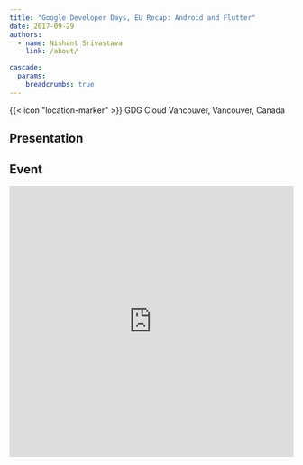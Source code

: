 ```yaml
---
title: "Google Developer Days, EU Recap: Android and Flutter"
date: 2017-09-29
authors:
  - name: Nishant Srivastava
    link: /about/

cascade:
  params:
    breadcrumbs: true
---
```


{{< icon "location-marker" >}}  GDG Cloud Vancouver, Vancouver, Canada

<!--more-->

## Presentation

<script async class="speakerdeck-embed" data-id="5c0bec21e52d4012b74707afa71ad4e2" data-ratio="1.77777777777778" src="//speakerdeck.com/assets/embed.js"></script>

## Event

<iframe src="https://web.archive.org/web/20200823015946/https://www.meetup.com/GDGCloudVancouver/events/241827573" frameborder="0" width="100%" height="480" allowfullscreen="true" mozallowfullscreen="true" webkitallowfullscreen="true"></iframe>

